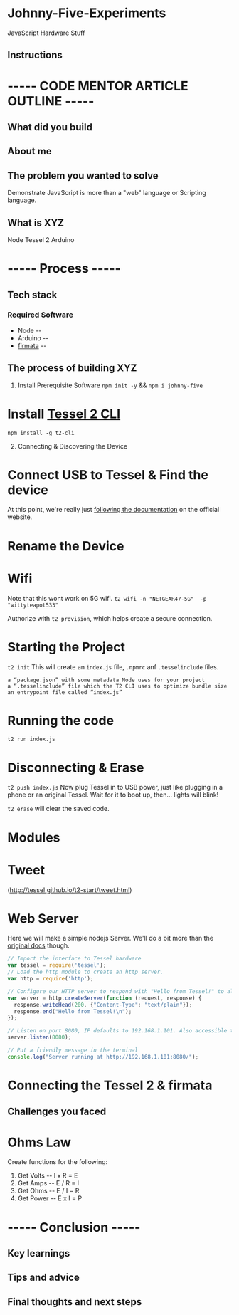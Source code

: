 # Johnny-Five-Experiments
 JavaScript Hardware Stuff



## Instructions




# ----- CODE MENTOR ARTICLE OUTLINE -----
## What did you build

## About me

## The problem you wanted to solve
Demonstrate JavaScript is more than a "web" language or Scripting language.

## What is XYZ
  Node
  Tessel 2
  Arduino


# ----- Process -----

## Tech stack
  ### Required Software
  * Node    -- 
  * Arduino -- 
  * [firmata](https://www.arduino.cc/en/reference/firmata) -- 

## The process of building XYZ

1. Install Prerequisite Software
  ```npm init -y``` && ```npm i johnny-five```
  # Install [Tessel 2 CLI](https://github.com/tessel/t2-cli)
  ```npm install -g t2-cli``` 


2. Connecting & Discovering the Device
  # Connect USB to Tessel & Find the device
  At this point, we're really just [following the documentation](http://tessel.github.io/t2-start/) on the official website. 

  # Rename the Device

  # Wifi 
  Note that this wont work on 5G wifi.
  `t2 wifi -n "NETGEAR47-5G"  -p "wittyteapot533"`

  Authorize with `t2 provision`, which helps create a secure connection.

  # Starting the Project 
  `t2 init` This will create an `index.js` file, `.npmrc` anf `.tesselinclude` files.

    a “package.json” with some metadata Node uses for your project
    a “.tesselinclude” file which the T2 CLI uses to optimize bundle size
    an entrypoint file called “index.js”

  # Running the code
  `t2 run index.js`

  # Disconnecting & Erase 
  `t2 push index.js` Now plug Tessel in to USB power, just like plugging in a phone or an original Tessel. Wait for it to boot up, then… lights will blink! 

  `t2 erase` will clear the saved code.

# Modules

# Tweet
(http://tessel.github.io/t2-start/tweet.html)

# Web Server
Here we will make a simple nodejs Server. We'll do a bit more than the [original docs](http://tessel.github.io/t2-start/webserver.html) though.

```js
// Import the interface to Tessel hardware
var tessel = require('tessel');
// Load the http module to create an http server.
var http = require('http');

// Configure our HTTP server to respond with "Hello from Tessel!" to all requests.
var server = http.createServer(function (request, response) {
  response.writeHead(200, {"Content-Type": "text/plain"});
  response.end("Hello from Tessel!\n");
});

// Listen on port 8080, IP defaults to 192.168.1.101. Also accessible through [tessel-name].local
server.listen(8080);

// Put a friendly message in the terminal
console.log("Server running at http://192.168.1.101:8080/");
```





  # Connecting the Tessel 2 & firmata



## Challenges you faced

# Ohms Law
Create functions for the following:
1. Get Volts -- I x R = E
2. Get Amps -- E / R = I
3. Get Ohms -- E / I = R
4. Get Power -- E x I = P


# ----- Conclusion -----

## Key learnings

## Tips and advice

## Final thoughts and next steps


